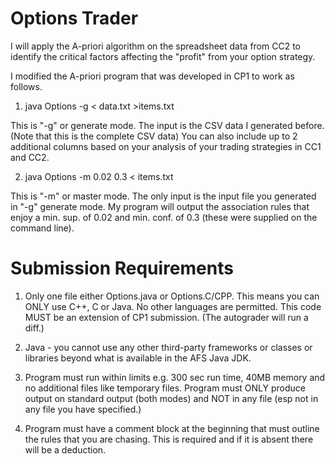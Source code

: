 # Options Trader 

I will apply the A-priori algorithm on the spreadsheet data from CC2 to identify the critical factors affecting the "profit" from your option strategy.

I modified the A-priori program that was developed in CP1 to work as follows.

1. java Options -g < data.txt >items.txt

This is "-g" or generate mode. The input is the CSV data I generated before. (Note that this is the complete CSV data) You can also include up to 2 additional columns based on your analysis of your trading strategies in CC1 and CC2.

2. java Options -m 0.02 0.3 < items.txt

This is "-m" or master mode. The only input is the input file you generated in "-g" generate mode. My program will output the association rules that enjoy a min. sup. of 0.02 and min. conf. of 0.3 (these were supplied on the command line).

# Submission Requirements

1. Only one file either Options.java or Options.C/CPP. This means you can ONLY use C++, C or Java. No other languages are permitted. This code MUST be an extension of CP1 submission. (The autograder will run a diff.)

2. Java - you cannot use any other third-party frameworks or classes or libraries beyond what is available in the AFS Java JDK.

3. Program must run within limits e.g. 300 sec run time, 40MB memory and no additional files like temporary files. Program must ONLY produce output on standard output (both modes) and NOT in any file (esp not in any file you have specified.)

4. Program must have a comment block at the beginning that must outline the rules that you are chasing. This is required and if it is absent there will be a deduction.
